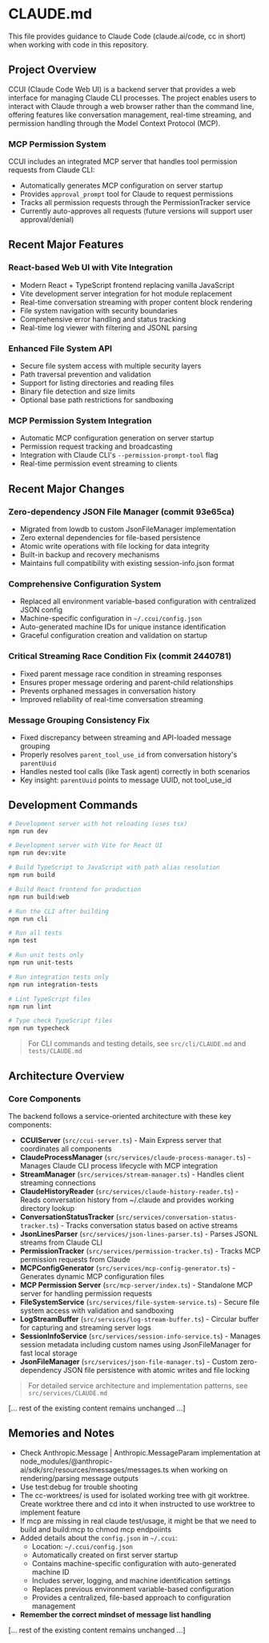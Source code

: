 # CLAUDE.md

This file provides guidance to Claude Code (claude.ai/code, cc in short) when working with code in this repository.

## Project Overview

CCUI (Claude Code Web UI) is a backend server that provides a web interface for managing Claude CLI processes. The project enables users to interact with Claude through a web browser rather than the command line, offering features like conversation management, real-time streaming, and permission handling through the Model Context Protocol (MCP).

### MCP Permission System

CCUI includes an integrated MCP server that handles tool permission requests from Claude CLI:
- Automatically generates MCP configuration on server startup
- Provides `approval_prompt` tool for Claude to request permissions
- Tracks all permission requests through the PermissionTracker service
- Currently auto-approves all requests (future versions will support user approval/denial)

## Recent Major Features

### React-based Web UI with Vite Integration
- Modern React + TypeScript frontend replacing vanilla JavaScript
- Vite development server integration for hot module replacement
- Real-time conversation streaming with proper content block rendering
- File system navigation with security boundaries
- Comprehensive error handling and status tracking
- Real-time log viewer with filtering and JSONL parsing

### Enhanced File System API
- Secure file system access with multiple security layers
- Path traversal prevention and validation
- Support for listing directories and reading files
- Binary file detection and size limits
- Optional base path restrictions for sandboxing

### MCP Permission System Integration
- Automatic MCP configuration generation on server startup
- Permission request tracking and broadcasting
- Integration with Claude CLI's `--permission-prompt-tool` flag
- Real-time permission event streaming to clients

## Recent Major Changes

### Zero-dependency JSON File Manager (commit 93e65ca)
- Migrated from lowdb to custom JsonFileManager implementation
- Zero external dependencies for file-based persistence
- Atomic write operations with file locking for data integrity
- Built-in backup and recovery mechanisms
- Maintains full compatibility with existing session-info.json format

### Comprehensive Configuration System
- Replaced all environment variable-based configuration with centralized JSON config
- Machine-specific configuration in `~/.ccui/config.json`
- Auto-generated machine IDs for unique instance identification
- Graceful configuration creation and validation on startup

### Critical Streaming Race Condition Fix (commit 2440781)
- Fixed parent message race condition in streaming responses
- Ensures proper message ordering and parent-child relationships
- Prevents orphaned messages in conversation history
- Improved reliability of real-time conversation streaming

### Message Grouping Consistency Fix
- Fixed discrepancy between streaming and API-loaded message grouping
- Properly resolves `parent_tool_use_id` from conversation history's `parentUuid`
- Handles nested tool calls (like Task agent) correctly in both scenarios
- Key insight: `parentUuid` points to message UUID, not tool_use_id

## Development Commands

```bash
# Development server with hot reloading (uses tsx)
npm run dev

# Development server with Vite for React UI
npm run dev:vite

# Build TypeScript to JavaScript with path alias resolution
npm run build

# Build React frontend for production
npm run build:web

# Run the CLI after building
npm run cli

# Run all tests
npm test

# Run unit tests only
npm run unit-tests

# Run integration tests only
npm run integration-tests

# Lint TypeScript files
npm run lint

# Type check TypeScript files
npm run typecheck
```

> For CLI commands and testing details, see `src/cli/CLAUDE.md` and `tests/CLAUDE.md`

## Architecture Overview

### Core Components

The backend follows a service-oriented architecture with these key components:

- **CCUIServer** (`src/ccui-server.ts`) - Main Express server that coordinates all components
- **ClaudeProcessManager** (`src/services/claude-process-manager.ts`) - Manages Claude CLI process lifecycle with MCP integration
- **StreamManager** (`src/services/stream-manager.ts`) - Handles client streaming connections  
- **ClaudeHistoryReader** (`src/services/claude-history-reader.ts`) - Reads conversation history from ~/.claude and provides working directory lookup
- **ConversationStatusTracker** (`src/services/conversation-status-tracker.ts`) - Tracks conversation status based on active streams
- **JsonLinesParser** (`src/services/json-lines-parser.ts`) - Parses JSONL streams from Claude CLI
- **PermissionTracker** (`src/services/permission-tracker.ts`) - Tracks MCP permission requests from Claude
- **MCPConfigGenerator** (`src/services/mcp-config-generator.ts`) - Generates dynamic MCP configuration files
- **MCP Permission Server** (`src/mcp-server/index.ts`) - Standalone MCP server for handling permission requests
- **FileSystemService** (`src/services/file-system-service.ts`) - Secure file system access with validation and sandboxing
- **LogStreamBuffer** (`src/services/log-stream-buffer.ts`) - Circular buffer for capturing and streaming server logs
- **SessionInfoService** (`src/services/session-info-service.ts`) - Manages session metadata including custom names using JsonFileManager for fast local storage
- **JsonFileManager** (`src/services/json-file-manager.ts`) - Custom zero-dependency JSON file persistence with atomic writes and file locking

> For detailed service architecture and implementation patterns, see `src/services/CLAUDE.md`

[... rest of the existing content remains unchanged ...]

## Memories and Notes

- Check Anthropic.Message | Anthropic.MessageParam implementation at node_modules/@anthropic-ai/sdk/src/resources/messages/messages.ts when working on rendering/parsing message outputs
- Use test:debug for trouble shooting
- The cc-worktrees/ is used for isolated working tree with git worktree. Create worktree there and cd into it when instructed to use worktree to implement feature
- If mcp are missing in real claude test/usage, it might be that we need to build and build:mcp to chmod mcp endpoiints
- Added details about the `config.json` in `~/.ccui`:
  - Location: `~/.ccui/config.json`
  - Automatically created on first server startup
  - Contains machine-specific configuration with auto-generated machine ID
  - Includes server, logging, and machine identification settings
  - Replaces previous environment variable-based configuration
  - Provides a centralized, file-based approach to configuration management
- **Remember the correct mindset of message list handling**

[... rest of the existing content remains unchanged ...]